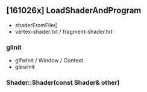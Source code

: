 ## [161026x] LoadShaderAndProgram 
 - shaderFromFile()
 - vertex-shader.txt / fragment-shader.txt

###          glInit
 - glfwInit / Window / Context
 - glewInit

###          Shader::Shader(const Shader& other)